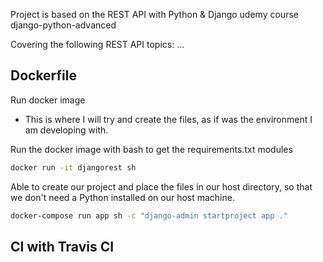 Project is based on the REST API with Python & Django udemy course django-python-advanced

Covering the following REST API topics:
...

## Dockerfile

Run docker image
- This is where I will try and create the files, as if was the environment I am developing with.

Run the docker image with bash to get the requirements.txt modules
```bash
docker run -it djangorest sh
```

Able to create our project and place the files in our host directory, so that we don't need a Python installed on our host machine.
```bash
docker-compose run app sh -c "django-admin startproject app ."
```

## CI with Travis CI

